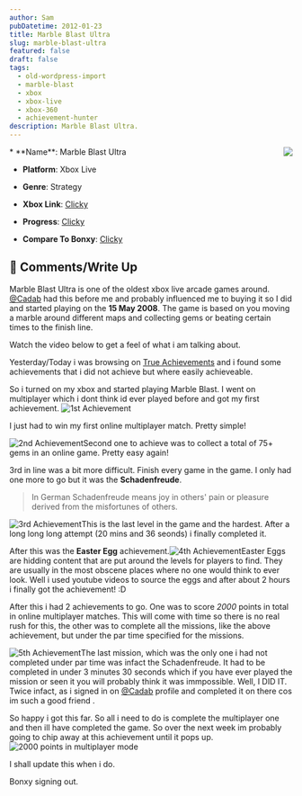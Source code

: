 ```yaml
---
author: Sam
pubDatetime: 2012-01-23
title: Marble Blast Ultra
slug: marble-blast-ultra
featured: false
draft: false
tags:
  - old-wordpress-import
  - marble-blast
  - xbox
  - xbox-live
  - xbox-360
  - achievement-hunter
description: Marble Blast Ultra.
---
```

<img src="/assets/2012/2012-01-23-marble-blast-ultra-thumb.jpg" align="right">
*   **Name**: Marble Blast Ultra
    
*   **Platform**: Xbox Live
    
*   **Genre**: Strategy
    
*   **Xbox Link**: [Clicky](http://marketplace.xbox.com/en-GB/Title/1480656855)
    
*   **Progress**: [Clicky](http://www.trueachievements.com/Marble-Blast-Ultra-xbox-360.htm?gamerid=332095)
    
*   **Compare To Bonxy**: [Clicky](https://live.xbox.com/en-GB/Activity/Details?titleId=1480656855&compareTo=Bonxy)
    

## **🔮 Comments/Write Up**

Marble Blast Ultra is one of the oldest xbox live arcade games around. [@Cadab](http://imjam.es) had this before me and probably influenced me to buying it so I did and started playing on the **15 May 2008**. The game is based on you moving a marble around different maps and collecting gems or beating certain times to the finish line.

Watch the video below to get a feel of what i am talking about.

Yesterday/Today i was browsing on [True Achievements](http://trueachievements.com/Bonxy) and i found some achievements that i did not achieve but where easily achieveable.

So i turned on my xbox and started playing Marble Blast. I went on multiplayer which i dont think id ever played before and got my first achievement. ![1st Achievement](http://cl.ly/2V2T2D1L202J3a3D3l2S/Image%202012-01-23%20at%2011.14.00%20PM.png)

I just had to win my first online multiplayer match. Pretty simple!

![2nd Achievement](http://cl.ly/2L2F0F091d3z1i2r0O0N/Image%202012-01-23%20at%2010.50.51%20PM.png)Second one to achieve was to collect a total of 75+ gems in an online game. Pretty easy again!

3rd in line was a bit more difficult. Finish every game in the game. I only had one more to go but it was the **Schadenfreude**.

> In German Schadenfreude means joy in others' pain or pleasure derived from the misfortunes of others.

![3rd Achievement](http://cl.ly/222f2z2y2n0o3R3C0Z0v/Image%202012-01-23%20at%2010.52.21%20PM.png)This is the last level in the game and the hardest. After a long long long attempt (20 mins and 36 seonds) i finally completed it.

After this was the **Easter Egg** achievement.![4th Achievement](http://cl.ly/3s303B3R191v291d0H1p/Image%202012-01-23%20at%2010.59.12%20PM.png)Easter Eggs are hidding content that are put around the levels for players to find. They are usually in the most obscene places where no one would think to ever look. Well i used youtube videos to source the eggs and after about 2 hours i finally got the achievement! :D

After this i had 2 achievements to go. One was to score _2000_ points in total in online multiplayer matches. This will come with time so there is no real rush for this, the other was to complete all the missions, like the above achievement, but under the par time specified for the missions.

![5th Achievement](http://cl.ly/2K1v09103k2i0M0I1s04/Image%202012-01-23%20at%2011.06.46%20PM.png)The last mission, which was the only one i had not completed under par time was infact the Schadenfreude. It had to be completed in under 3 minutes 30 seconds which if you have ever played the mission or seen it you will probably think it was immpossible. Well, I DID IT. Twice infact, as i signed in on [@Cadab](http://imjam.es) profile and completed it on there cos im such a good friend .

So happy i got this far. So all i need to do is complete the multiplayer one and then ill have completed the game. So over the next week im probably going to chip away at this achievement until it pops up.![2000 points in multiplayer mode](http://cl.ly/1f0l1S0s0p3i1g351s2p/Image%202012-01-23%20at%2011.18.30%20PM.png)

I shall update this when i do.

Bonxy signing out.

